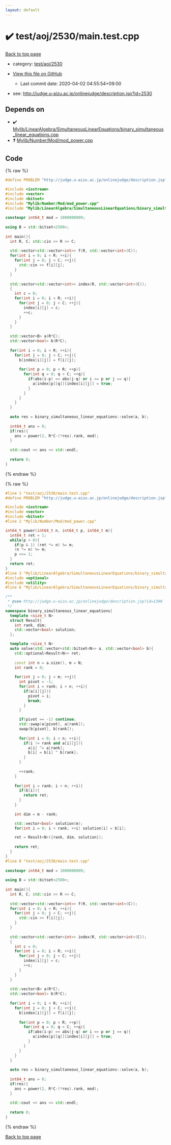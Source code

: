 ```yaml
---
layout: default
---
```


<!-- mathjax config similar to math.stackexchange -->
<script type="text/javascript" async
  src="https://cdnjs.cloudflare.com/ajax/libs/mathjax/2.7.5/MathJax.js?config=TeX-MML-AM_CHTML">
</script>
<script type="text/x-mathjax-config">
  MathJax.Hub.Config({
    TeX: { equationNumbers: { autoNumber: "AMS" }},
    tex2jax: {
      inlineMath: [ ['$','$'] ],
      processEscapes: true
    },
    "HTML-CSS": { matchFontHeight: false },
    displayAlign: "left",
    displayIndent: "2em"
  });
</script>

<script type="text/javascript" src="https://cdnjs.cloudflare.com/ajax/libs/jquery/3.4.1/jquery.min.js"></script>
<script src="https://cdn.jsdelivr.net/npm/jquery-balloon-js@1.1.2/jquery.balloon.min.js" integrity="sha256-ZEYs9VrgAeNuPvs15E39OsyOJaIkXEEt10fzxJ20+2I=" crossorigin="anonymous"></script>
<script type="text/javascript" src="../../../../assets/js/copy-button.js"></script>
<link rel="stylesheet" href="../../../../assets/css/copy-button.css" />


# :heavy_check_mark: test/aoj/2530/main.test.cpp

<a href="../../../../index.html">Back to top page</a>

* category: <a href="../../../../index.html#9c9a92db287cfe91b89f042067749877">test/aoj/2530</a>
* <a href="{{ site.github.repository_url }}/blob/master/test/aoj/2530/main.test.cpp">View this file on GitHub</a>
    - Last commit date: 2020-04-02 04:55:54+09:00


* see: <a href="http://judge.u-aizu.ac.jp/onlinejudge/description.jsp?id=2530">http://judge.u-aizu.ac.jp/onlinejudge/description.jsp?id=2530</a>


## Depends on

* :heavy_check_mark: <a href="../../../../library/Mylib/LinearAlgebra/SimultaneousLinearEquations/binary_simultaneous_linear_equations.cpp.html">Mylib/LinearAlgebra/SimultaneousLinearEquations/binary_simultaneous_linear_equations.cpp</a>
* :question: <a href="../../../../library/Mylib/Number/Mod/mod_power.cpp.html">Mylib/Number/Mod/mod_power.cpp</a>


## Code

<a id="unbundled"></a>
{% raw %}
```cpp
#define PROBLEM "http://judge.u-aizu.ac.jp/onlinejudge/description.jsp?id=2530"

#include <iostream>
#include <vector>
#include <bitset>
#include "Mylib/Number/Mod/mod_power.cpp"
#include "Mylib/LinearAlgebra/SimultaneousLinearEquations/binary_simultaneous_linear_equations.cpp"
 
constexpr int64_t mod = 1000000009;
 
using B = std::bitset<2500>;
 
int main(){
  int R, C; std::cin >> R >> C;
 
  std::vector<std::vector<int>> f(R, std::vector<int>(C));
  for(int i = 0; i < R; ++i){
    for(int j = 0; j < C; ++j){
      std::cin >> f[i][j];
    }
  }
 
  std::vector<std::vector<int>> index(R, std::vector<int>(C));
  {
    int c = 0;
    for(int i = 0; i < R; ++i){
      for(int j = 0; j < C; ++j){
        index[i][j] = c;
        ++c;
      }
    }
  }
  
  std::vector<B> a(R*C);
  std::vector<bool> b(R*C);
 
  for(int i = 0; i < R; ++i){
    for(int j = 0; j < C; ++j){
      b[index[i][j]] = f[i][j];
 
      for(int p = 0; p < R; ++p){
        for(int q = 0; q < C; ++q){
          if(abs(i-p) == abs(j-q) or i == p or j == q){
            a[index[p][q]][index[i][j]] = true;
          }
        }
      }
    }
  }
 
  auto res = binary_simultaneous_linear_equations::solve(a, b);
 
  int64_t ans = 0;
  if(res){
    ans = power(2, R*C-(*res).rank, mod);
  }
 
  std::cout << ans << std::endl;
 
  return 0;
}

```
{% endraw %}

<a id="bundled"></a>
{% raw %}
```cpp
#line 1 "test/aoj/2530/main.test.cpp"
#define PROBLEM "http://judge.u-aizu.ac.jp/onlinejudge/description.jsp?id=2530"

#include <iostream>
#include <vector>
#include <bitset>
#line 2 "Mylib/Number/Mod/mod_power.cpp"

int64_t power(int64_t n, int64_t p, int64_t m){
  int64_t ret = 1;
  while(p > 0){
    if(p & 1) (ret *= n) %= m;
    (n *= n) %= m;
    p >>= 1;
  }
  return ret;
}
#line 3 "Mylib/LinearAlgebra/SimultaneousLinearEquations/binary_simultaneous_linear_equations.cpp"
#include <optional>
#include <utility>
#line 6 "Mylib/LinearAlgebra/SimultaneousLinearEquations/binary_simultaneous_linear_equations.cpp"

/**
 * @see http://judge.u-aizu.ac.jp/onlinejudge/description.jsp?id=1308
 */
namespace binary_simultaneous_linear_equations{
  template <size_t N>
  struct Result{
    int rank, dim;
    std::vector<bool> solution;
  };

  template <size_t N>
  auto solve(std::vector<std::bitset<N>> a, std::vector<bool> b){
    std::optional<Result<N>> ret;
  
    const int n = a.size(), m = N;
    int rank = 0;
    
    for(int j = 0; j < m; ++j){
      int pivot = -1;
      for(int i = rank; i < n; ++i){
        if(a[i][j]){
          pivot = i;
          break;
        }
      }

      if(pivot == -1) continue;
      std::swap(a[pivot], a[rank]);
      swap(b[pivot], b[rank]);
    
      for(int i = 0; i < n; ++i){
        if(i != rank and a[i][j]){
          a[i] ^= a[rank];
          b[i] = b[i] ^ b[rank];
        }
      }
    
      ++rank;
    }
  
    for(int i = rank; i < n; ++i){
      if(b[i]){
        return ret;
      }
    }
  
    int dim = m - rank;

    std::vector<bool> solution(m);
    for(int i = 0; i < rank; ++i) solution[i] = b[i];

    ret = Result<N>({rank, dim, solution});
  
    return ret;
  }
}
#line 8 "test/aoj/2530/main.test.cpp"
 
constexpr int64_t mod = 1000000009;
 
using B = std::bitset<2500>;
 
int main(){
  int R, C; std::cin >> R >> C;
 
  std::vector<std::vector<int>> f(R, std::vector<int>(C));
  for(int i = 0; i < R; ++i){
    for(int j = 0; j < C; ++j){
      std::cin >> f[i][j];
    }
  }
 
  std::vector<std::vector<int>> index(R, std::vector<int>(C));
  {
    int c = 0;
    for(int i = 0; i < R; ++i){
      for(int j = 0; j < C; ++j){
        index[i][j] = c;
        ++c;
      }
    }
  }
  
  std::vector<B> a(R*C);
  std::vector<bool> b(R*C);
 
  for(int i = 0; i < R; ++i){
    for(int j = 0; j < C; ++j){
      b[index[i][j]] = f[i][j];
 
      for(int p = 0; p < R; ++p){
        for(int q = 0; q < C; ++q){
          if(abs(i-p) == abs(j-q) or i == p or j == q){
            a[index[p][q]][index[i][j]] = true;
          }
        }
      }
    }
  }
 
  auto res = binary_simultaneous_linear_equations::solve(a, b);
 
  int64_t ans = 0;
  if(res){
    ans = power(2, R*C-(*res).rank, mod);
  }
 
  std::cout << ans << std::endl;
 
  return 0;
}

```
{% endraw %}

<a href="../../../../index.html">Back to top page</a>

